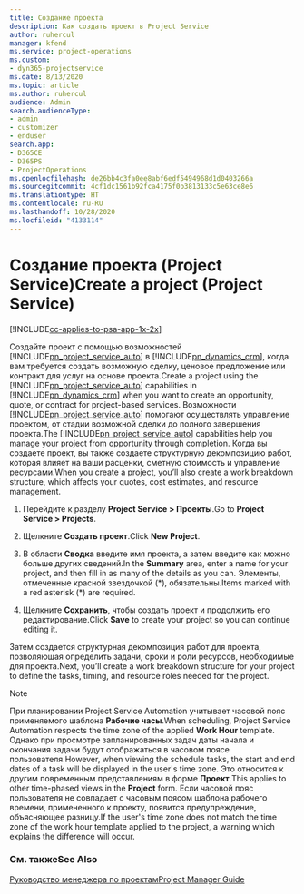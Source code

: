 ```yaml
---
title: Создание проекта
description: Как создать проект в Project Service
author: ruhercul
manager: kfend
ms.service: project-operations
ms.custom:
- dyn365-projectservice
ms.date: 8/13/2020
ms.topic: article
ms.author: ruhercul
audience: Admin
search.audienceType:
- admin
- customizer
- enduser
search.app:
- D365CE
- D365PS
- ProjectOperations
ms.openlocfilehash: de26bb4c3fa0ee8abf6edf5494968d1d0403266a
ms.sourcegitcommit: 4cf1dc1561b92fca4175f0b3813133c5e63ce8e6
ms.translationtype: HT
ms.contentlocale: ru-RU
ms.lasthandoff: 10/28/2020
ms.locfileid: "4133114"
---
```

# <a name="create-a-project-project-service"></a><span data-ttu-id="19b58-103">Создание проекта (Project Service)</span><span class="sxs-lookup"><span data-stu-id="19b58-103">Create a project (Project Service)</span></span>

[!INCLUDE[cc-applies-to-psa-app-1x-2x](../includes/cc-applies-to-psa-app-1x-2x.md)]

<span data-ttu-id="19b58-104">Создайте проект с помощью возможностей [!INCLUDE[pn_project_service_auto](../includes/pn-project-service-auto.md)] в [!INCLUDE[pn_dynamics_crm](../includes/pn-dynamics-crm.md)], когда вам требуется создать возможную сделку, ценовое предложение или контракт для услуг на основе проекта.</span><span class="sxs-lookup"><span data-stu-id="19b58-104">Create a project using the [!INCLUDE[pn_project_service_auto](../includes/pn-project-service-auto.md)] capabilities in [!INCLUDE[pn_dynamics_crm](../includes/pn-dynamics-crm.md)] when you want to create an opportunity, quote, or contract for project-based services.</span></span> <span data-ttu-id="19b58-105">Возможности [!INCLUDE[pn_project_service_auto](../includes/pn-project-service-auto.md)] помогают осуществлять управление проектом, от стадии возможной сделки до полного завершения проекта.</span><span class="sxs-lookup"><span data-stu-id="19b58-105">The [!INCLUDE[pn_project_service_auto](../includes/pn-project-service-auto.md)] capabilities help you manage your project from opportunity through completion.</span></span> <span data-ttu-id="19b58-106">Когда вы создаете проект, вы также создаете структурную декомпозицию работ, которая влияет на ваши расценки, сметную стоимость и управление ресурсами.</span><span class="sxs-lookup"><span data-stu-id="19b58-106">When you create a project, you’ll also create a work breakdown structure, which affects your quotes, cost estimates, and resource management.</span></span>  
  
1.  <span data-ttu-id="19b58-107">Перейдите к разделу **Project Service > Проекты**.</span><span class="sxs-lookup"><span data-stu-id="19b58-107">Go to **Project Service > Projects**.</span></span>  
  
2.  <span data-ttu-id="19b58-108">Щелкните **Создать проект**.</span><span class="sxs-lookup"><span data-stu-id="19b58-108">Click **New Project**.</span></span>  
  
3.  <span data-ttu-id="19b58-109">В области **Сводка** введите имя проекта, а затем введите как можно больше других сведений.</span><span class="sxs-lookup"><span data-stu-id="19b58-109">In the **Summary** area, enter a name for your project, and then fill in as many of the details as you can.</span></span> <span data-ttu-id="19b58-110">Элементы, отмеченные красной звездочкой (\*), обязательны.</span><span class="sxs-lookup"><span data-stu-id="19b58-110">Items marked with a red asterisk (\*) are required.</span></span>  
  
4.  <span data-ttu-id="19b58-111">Щелкните **Сохранить**, чтобы создать проект и продолжить его редактирование.</span><span class="sxs-lookup"><span data-stu-id="19b58-111">Click **Save** to create your project so you can continue editing it.</span></span>  
  
<span data-ttu-id="19b58-112">Затем создается структурная декомпозиция работ для проекта, позволяющая определить задачи, сроки и роли ресурсов, необходимые для проекта.</span><span class="sxs-lookup"><span data-stu-id="19b58-112">Next, you’ll create a work breakdown structure for your project to define the tasks, timing, and resource roles needed for the project.</span></span>  

> [!NOTE]
> <span data-ttu-id="19b58-113">При планировании Project Service Automation учитывает часовой пояс применяемого шаблона **Рабочие часы**.</span><span class="sxs-lookup"><span data-stu-id="19b58-113">When scheduling, Project Service Automation respects the time zone of the applied **Work Hour** template.</span></span> <span data-ttu-id="19b58-114">Однако при просмотре запланированных задач даты начала и окончания задачи будут отображаться в часовом поясе пользователя.</span><span class="sxs-lookup"><span data-stu-id="19b58-114">However, when viewing the schedule tasks, the start and end dates of a task will be displayed in the user's time zone.</span></span> <span data-ttu-id="19b58-115">Это относится к другим повременным представлениям в форме **Проект**.</span><span class="sxs-lookup"><span data-stu-id="19b58-115">This applies to other time-phased views in the **Project** form.</span></span> <span data-ttu-id="19b58-116">Если часовой пояс пользователя не совпадает с часовым поясом шаблона рабочего времени, примененного к проекту, появится предупреждение, объясняющее разницу.</span><span class="sxs-lookup"><span data-stu-id="19b58-116">If the user's time zone does not match the time zone of the work hour template applied to the project, a warning which explains the difference will occur.</span></span> 
  
### <a name="see-also"></a><span data-ttu-id="19b58-117">См. также</span><span class="sxs-lookup"><span data-stu-id="19b58-117">See Also</span></span>  
 [<span data-ttu-id="19b58-118">Руководство менеджера по проектам</span><span class="sxs-lookup"><span data-stu-id="19b58-118">Project Manager Guide</span></span>](../psa/project-manager-guide.md)
